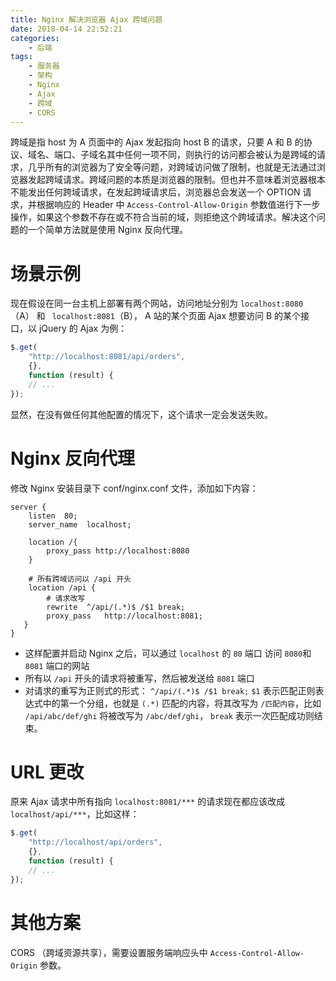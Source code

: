 ```yaml
---
title: Nginx 解决浏览器 Ajax 跨域问题
date: 2018-04-14 22:52:21
categories:
    - 后端
tags:
    - 服务器
    - 架构
    - Nginx
    - Ajax
    - 跨域
    - CORS
---
```


跨域是指 host 为 A 页面中的 Ajax 发起指向 host B 的请求，只要 A 和 B 的协议、域名、端口、子域名其中任何一项不同，则执行的访问都会被认为是跨域的请求，几乎所有的浏览器为了安全等问题，对跨域访问做了限制，也就是无法通过浏览器发起跨域请求。跨域问题的本质是浏览器的限制。但也并不意味着浏览器根本不能发出任何跨域请求，在发起跨域请求后，浏览器总会发送一个 OPTION 请求，并根据响应的 Header 中 `Access-Control-Allow-Origin` 参数值进行下一步操作，如果这个参数不存在或不符合当前的域，则拒绝这个跨域请求。解决这个问题的一个简单方法就是使用 Nginx 反向代理。
<!-- more -->


# 场景示例


现在假设在同一台主机上部署有两个网站，访问地址分别为 `localhost:8080`（A） 和 ` localhost:8081`（B）， A 站的某个页面 Ajax 想要访问 B 的某个接口，以 jQuery 的 Ajax 为例：

```javascript
$.get(
    "http://localhost:8081/api/orders",
    {},
    function (result) {
    // ...
});
```

显然，在没有做任何其他配置的情况下，这个请求一定会发送失败。



# Nginx 反向代理

修改 Nginx 安装目录下 conf/nginx.conf 文件，添加如下内容：

```
server {
    listen  80;
    server_name  localhost;

    location /{
        proxy_pass http://localhost:8080
    }

    # 所有跨域访问以 /api 开头
    location /api {
        # 请求改写
		rewrite  ^/api/(.*)$ /$1 break;
		proxy_pass   http://localhost:8081;
   }
}
```

- 这样配置并启动 Nginx 之后，可以通过 `localhost` 的 `80` 端口 访问 `8080`和 `8081` 端口的网站
- 所有以 `/api` 开头的请求将被重写，然后被发送给 `8081` 端口
- 对请求的重写为正则式的形式： `^/api/(.*)$ /$1 break;` `$1` 表示匹配正则表达式中的第一个分组，也就是 `(.*)` 匹配的内容，将其改写为 `/匹配内容`，比如 `/api/abc/def/ghi` 将被改写为 `/abc/def/ghi`， `break` 表示一次匹配成功则结束。


# URL 更改


原来 Ajax 请求中所有指向 `localhost:8081/***` 的请求现在都应该改成 `localhost/api/***`，比如这样：

```javascript
$.get(
    "http://localhost/api/orders",
    {},
    function (result) {
    // ...
});
```

# 其他方案

CORS （跨域资源共享），需要设置服务端响应头中 `Access-Control-Allow-Origin` 参数。
